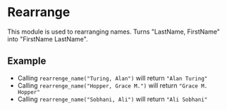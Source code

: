 # Rearrange

This module is used to rearranging names.
Turns "LastName, FirstName" into "FirstName LastName".

## Example

- Calling `rearrenge_name("Turing, Alan")` will return `"Alan Turing"`
- Calling `rearrenge_name("Hopper, Grace M.")` will return `"Grace M. Hopper"`
- Calling `rearrenge_name("Sobhani, Ali")` will return `"Ali Sobhani"`

